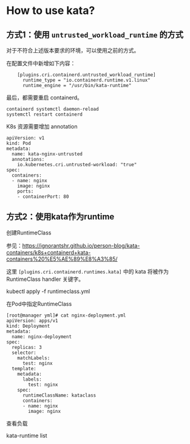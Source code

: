 # How to use kata?

## 方式1：使用 `untrusted_workload_runtime` 的方式

对于不符合上述版本要求的环境，可以使用之前的方式。

在配置文件中新增如下内容：

```
    [plugins.cri.containerd.untrusted_workload_runtime]
      runtime_type = "io.containerd.runtime.v1.linux"
      runtime_engine = "/usr/bin/kata-runtime"
```

最后，都需要重启 containerd。

```
containerd systemctl daemon-reload
systemctl restart containerd
```

K8s 资源需要增加 annotation

```
apiVersion: v1
kind: Pod
metadata:
  name: kata-nginx-untrusted
  annotations:
    io.kubernetes.cri.untrusted-workload: "true"
spec:
  containers:
  - name: nginx
    image: nginx
    ports:
    - containerPort: 80
```



## 方式2：使用kata作为runtime 

创建RuntimeClass

参见：https://ignorantshr.github.io/person-blog/kata-containers/k8s+containerd+kata-containers%20%E5%AE%89%E8%A3%85/ 



这里 `[plugins.cri.containerd.runtimes.kata]` 中的 kata 将被作为 RuntimeClass handler 关键字。




kubectl apply -f runtimeclass.yml

在Pod中指定RuntimeClass

```
[root@manager yml]# cat nginx-deployment.yml
apiVersion: apps/v1
kind: Deployment
metadata:
  name: nginx-deployment
spec:
  replicas: 3
  selector:
    matchLabels:
      test: nginx
  template:
    metadata:
      labels:
        test: nginx
    spec:
      runtimeClassName: kataclass
      containers:
      - name: nginx
        image: nginx
```

查看负载

kata-runtime list





